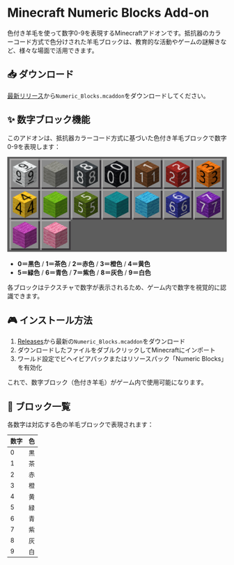 # Minecraft Numeric Blocks Add-on

色付き羊毛を使って数字0-9を表現するMinecraftアドオンです。抵抗器のカラーコード方式で色分けされた羊毛ブロックは、教育的な活動やゲームの謎解きなど、様々な場面で活用できます。

## 📥 ダウンロード

[最新リリース](../../releases/latest)から`Numeric_Blocks.mcaddon`をダウンロードしてください。

## ✨ 数字ブロック機能

このアドオンは、抵抗器カラーコード方式に基づいた色付き羊毛ブロックで数字0-9を表現します：

![数値ブロック一覧](images/numeric-blocks.png)

- **0＝黒色** / **1＝茶色** / **2＝赤色** / **3＝橙色** / **4＝黄色**
- **5＝緑色** / **6＝青色** / **7＝紫色** / **8＝灰色** / **9＝白色**

各ブロックはテクスチャで数字が表示されるため、ゲーム内で数字を視覚的に認識できます。

## 🎮 インストール方法

1. [Releases](../../releases)から最新の`Numeric_Blocks.mcaddon`をダウンロード
2. ダウンロードしたファイルをダブルクリックしてMinecraftにインポート
3. ワールド設定でビヘイビアパックまたはリソースパック「Numeric Blocks」を有効化

これで、数字ブロック（色付き羊毛）がゲーム内で使用可能になります。

## 🎨 ブロック一覧

各数字は対応する色の羊毛ブロックで表現されます：

| 数字 | 色 |
|------|------|
| 0 | 黒 |
| 1 | 茶 |
| 2 | 赤 |
| 3 | 橙 |
| 4 | 黄 |
| 5 | 緑 |
| 6 | 青 |
| 7 | 紫 |
| 8 | 灰 |
| 9 | 白 |

